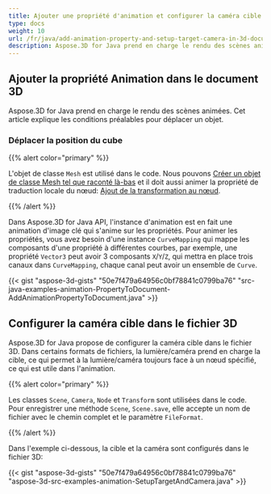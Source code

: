 ```yaml
---
title: Ajouter une propriété d'animation et configurer la caméra cible dans le document 3D
type: docs
weight: 10
url: /fr/java/add-animation-property-and-setup-target-camera-in-3d-document/
description: Aspose.3D for Java prend en charge le rendu des scènes animées. Cet article explique les conditions préalables pour déplacer un objet.
---
```

##  **Ajouter la propriété Animation dans le document 3D**
Aspose.3D for Java prend en charge le rendu des scènes animées. Cet article explique les conditions préalables pour déplacer un objet.
###  **Déplacer la position du cube**
{{% alert color="primary" %}}

L'objet de classe `Mesh` est utilisé dans le code. Nous pouvons [Créer un objet de classe Mesh tel que raconté là-bas](https://docs.aspose.com/3d/java/create-3d-mesh-and-scene/) et il doit aussi animer la propriété de traduction locale du nœud: [Ajout de la transformation au nœud](https://docs.aspose.com/3d/java/adding-transformation-to-the-node/).

{{% /alert %}}

Dans Aspose.3D for Java API, l'instance d'animation est en fait une animation d'image clé qui s'anime sur les propriétés. Pour animer les propriétés, vous avez besoin d'une instance `CurveMapping` qui mappe les composants d'une propriété à différentes courbes, par exemple, une propriété `Vector3` peut avoir 3 composants `X`/`Y`/`Z`, qui mettra en place trois canaux dans `CurveMapping`, chaque canal peut avoir un ensemble de `Curve`.

{{< gist "aspose-3d-gists" "50e7f479a64956c0bf78841c0799ba76" "src-java-examples-animation-PropertyToDocument-AddAnimationPropertyToDocument.java" >}}
##  **Configurer la caméra cible dans le fichier 3D**
Aspose.3D for Java propose de configurer la caméra cible dans le fichier 3D. Dans certains formats de fichiers, la lumière/caméra prend en charge la cible, ce qui permet à la lumière/caméra toujours face à un nœud spécifié, ce qui est utile dans l'animation.

{{% alert color="primary" %}}

Les classes `Scene`, `Camera`, `Node` et `Transform` sont utilisées dans le code. Pour enregistrer une méthode `Scene`, `Scene.save`, elle accepte un nom de fichier avec le chemin complet et le paramètre `FileFormat`.

{{% /alert %}}

Dans l'exemple ci-dessous, la cible et la caméra sont configurés dans le fichier 3D:

{{< gist "aspose-3d-gists" "50e7f479a64956c0bf78841c0799ba76" "aspose-3d-src-examples-animation-SetupTargetAndCamera.java" >}}
